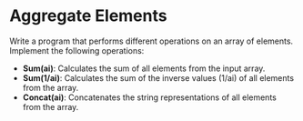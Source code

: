 # Aggregate Elements
Write a program that performs different operations on an array of elements. Implement the following operations:
- **Sum(ai)**: Calculates the sum of all elements from the input array.
- **Sum(1/ai)**: Calculates the sum of the inverse values (1/ai) of all elements from the array.
- **Concat(ai)**: Concatenates the string representations of all elements from the array.
